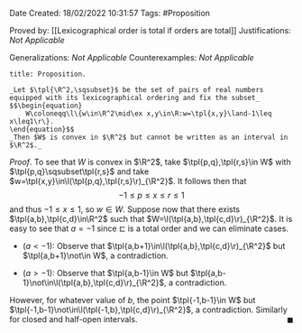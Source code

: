 <div class="topSpace"></div>

Date Created: 18/02/2022 10:31:57
Tags: #Proposition

Proved by: [[Lexicographical order is total if orders are total]]
Justifications: _Not Applicable_

Generalizations: _Not Applicable_
Counterexamples: _Not Applicable_

``` ad-Proposition
title: Proposition.

_Let $\tpl{\R^2,\sqsubset}$ be the set of pairs of real numbers equipped with its lexicographical ordering and fix the subset_
$$\begin{equation}
    W\coloneqq\l\{w\in\R^2\mid\ex x,y\in\R:w=\tpl{x,y}\land-1\leq x\leq1\r\}.
\end{equation}$$
_Then $W$ is convex in $\R^2$ but cannot be written as an interval in $\R^2$._

```

_Proof_. To see that $W$ is convex in $\R^2$, take $\tpl{p,q},\tpl{r,s}\in W$ with $\tpl{p,q}\sqsubset\tpl{r,s}$ and take $w=\tpl{x,y}\in\l(\tpl{p,q},\tpl{r,s}\r)_{\R^2}$. It follows then that
$$\begin{equation}
    -1\leq p\leq x\leq r\leq 1
\end{equation}$$
and thus $-1\leq x\leq 1$, so $w\in W$. Suppose now that there exists $\tpl{a,b},\tpl{c,d}\in\R^2$ such that $W=\l(\tpl{a,b},\tpl{c,d}\r)_{\R^2}$. It is easy to see that $a=-1$ since $\sqsubset$ is a total order and we can eliminate cases.
* ($a<-1$): Observe that $\tpl{a,b+1}\in\l(\tpl{a,b},\tpl{c,d}\r)_{\R^2}$ but $\tpl{a,b+1}\not\in W$, a contradiction.

* ($a>-1$): Observe that $\tpl{a,b-1}\in W$ but $\tpl{a,b-1}\not\in\l(\tpl{a,b},\tpl{c,d}\r)_{\R^2}$, a contradiction.

However, for whatever value of $b$, the point $\tpl{-1,b-1}\in W$ but $\tpl{-1,b-1}\not\in\l(\tpl{-1,b},\tpl{c,d}\r)_{\R^2}$, a contradiction. Similarly for closed and half-open intervals.<span style="float:right;">$\blacksquare$</span>
